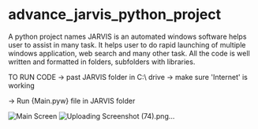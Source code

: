 # advance_jarvis_python_project
A python project names JARVIS is an automated windows software helps user to assist in many task. It helps user to do rapid launching of multiple windows application, web search and many other task. All the code is well written and formatted in folders, subfolders with libraries. 

TO RUN CODE
-> past JARVIS folder in C:\ drive
-> make sure 'Internet' is working

-> Run {Main.pyw} file in JARVIS folder 


![Main Screen](https://github.com/saadakhtarse/jarvis_python_project/assets/98681830/46c2601b-b6aa-4be5-ba8c-6fb5e625d0b8)
![Uploading Screenshot (74).png…]() 


